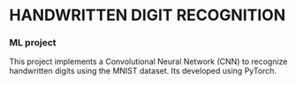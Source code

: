# HANDWRITTEN DIGIT RECOGNITION

 ### ML project 
 This project implements a Convolutional Neural Network (CNN) to recognize handwritten digits using the MNIST dataset. 
 Its developed using PyTorch.
